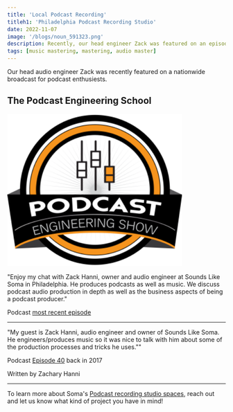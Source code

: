 ```yaml
---
title: 'Local Podcast Recording'
titleh1: 'Philadelphia Podcast Recording Studio'
date: 2022-11-07
image: '/blogs/noun_591323.png'
description: Recently, our head engineer Zack was featured on an episode of The Podcast Engineering School Podcast. Take a listen if you love podcast recording!
tags: [music mastering, mastering, audio master]
---
```


Our head audio engineer Zack was recently featured on a nationwide broadcast for podcast enthusiests.

## The Podcast Engineering School

<img src="/assets/images/podcast-engineering-show-philly.webp" title="Podcsast Engineering School Logo" alt="Podcast Engineering Show logo" style="width:80%;"/>

"Enjoy my chat with Zack Hanni, owner and audio engineer at Sounds Like Soma in Philadelphia. He produces podcasts as well as music. We discuss podcast audio production in depth as well as the business aspects of being a podcast producer."

Podcast <a href="https://podcastengineering.libsyn.com/240-running-a-successful-podcast-production-studio-with-zack-hanni" target="Recording Studios">most recent episode</a>

- - -

"My guest is Zack Hanni, audio engineer and owner of Sounds Like Soma. He engineers/produces music so it was nice to talk with him about some of the production processes and tricks he uses.""

Podcast <a href="https://podcastengineeringschool.com/zack-hanni-pes-040/">Episode 40</a> back in 2017

Written by Zachary Hanni

- - -

To learn more about Soma's <a href="/services/podcast-voiceover-recording/" target="More Info">Podcast recording studio spaces</a>, reach out and let us know what kind of project you have in mind!

